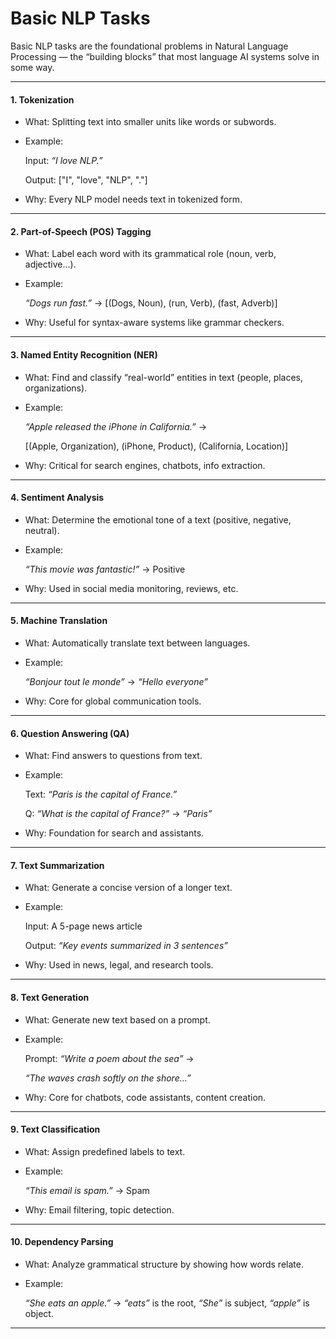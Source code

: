 # Basic NLP Tasks

Basic NLP tasks are the foundational problems in Natural Language Processing — the “building blocks” that most language AI systems solve in some way.



***

#### 1. Tokenization

* What: Splitting text into smaller units like words or subwords.
*   Example:

    Input: _“I love NLP.”_

    Output: \["I", "love", "NLP", "."]
* Why: Every NLP model needs text in tokenized form.

***

#### 2. Part-of-Speech (POS) Tagging

* What: Label each word with its grammatical role (noun, verb, adjective…).
*   Example:

    _“Dogs run fast.”_ → \[(Dogs, Noun), (run, Verb), (fast, Adverb)]
* Why: Useful for syntax-aware systems like grammar checkers.

***

#### 3. Named Entity Recognition (NER)

* What: Find and classify “real-world” entities in text (people, places, organizations).
*   Example:

    _“Apple released the iPhone in California.”_ →

    \[(Apple, Organization), (iPhone, Product), (California, Location)]
* Why: Critical for search engines, chatbots, info extraction.

***

#### 4. Sentiment Analysis

* What: Determine the emotional tone of a text (positive, negative, neutral).
*   Example:

    _“This movie was fantastic!”_ → Positive
* Why: Used in social media monitoring, reviews, etc.

***

#### 5. Machine Translation

* What: Automatically translate text between languages.
*   Example:

    _“Bonjour tout le monde”_ → _“Hello everyone”_
* Why: Core for global communication tools.

***

#### 6. Question Answering (QA)

* What: Find answers to questions from text.
*   Example:

    Text: _“Paris is the capital of France.”_

    Q: _“What is the capital of France?”_ → _“Paris”_
* Why: Foundation for search and assistants.

***

#### 7. Text Summarization

* What: Generate a concise version of a longer text.
*   Example:

    Input: A 5-page news article

    Output: _“Key events summarized in 3 sentences”_
* Why: Used in news, legal, and research tools.

***



#### 8. Text Generation

* What: Generate new text based on a prompt.
*   Example:

    Prompt: _“Write a poem about the sea”_ →

    _“The waves crash softly on the shore…”_
* Why: Core for chatbots, code assistants, content creation.

***

#### 9. Text Classification

* What: Assign predefined labels to text.
*   Example:

    _“This email is spam.”_ → Spam
* Why: Email filtering, topic detection.

***

#### 10. Dependency Parsing

* What: Analyze grammatical structure by showing how words relate.
*   Example:

    _“She eats an apple.”_ → _“eats”_ is the root, _“She”_ is subject, _“apple”_ is object.

***


